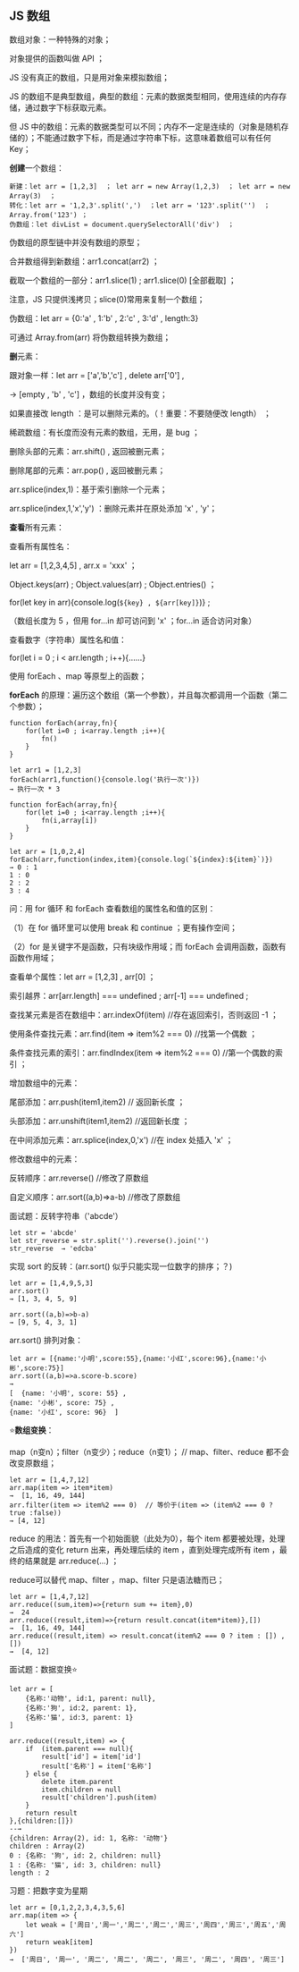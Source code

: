 ## JS 数组

数组对象：一种特殊的对象；

对象提供的函数叫做 API ；

JS 没有真正的数组，只是用对象来模拟数组；

JS 的数组不是典型数组，典型的数组：元素的数据类型相同，使用连续的内存存储，通过数字下标获取元素。

但 JS 中的数组：元素的数据类型可以不同；内存不一定是连续的（对象是随机存储的）；不能通过数字下标，而是通过字符串下标，这意味着数组可以有任何 Key；

**创建**一个数组：
```
新建：let arr = [1,2,3]  ； let arr = new Array(1,2,3)  ； let arr = new Array(3)  ；
转化：let arr = '1,2,3'.split(',')  ；let arr = '123'.split('')  ；Array.from('123') ；
伪数组：let divList = document.querySelectorAll('div')  ；
```
伪数组的原型链中并没有数组的原型；

合并数组得到新数组：arr1.concat(arr2) ；

截取一个数组的一部分：arr1.slice(1)  ;  arr1.slice(0) [全部截取] ；

注意，JS 只提供浅拷贝；slice(0)常用来复制一个数组；

伪数组：let arr = {0:'a' , 1:'b' , 2:'c' , 3:'d' , length:3}

可通过 Array.from(arr) 将伪数组转换为数组；

**删**元素：

跟对象一样：let arr = ['a','b','c']  ,  delete arr['0']  , 

→ [empty , 'b' , 'c'] ，数组的长度并没有变；

如果直接改 length ：是可以删除元素的。（！重要：不要随便改 length） ；

稀疏数组：有长度而没有元素的数组，无用，是 bug ；

删除头部的元素：arr.shift() ,  返回被删元素；

删除尾部的元素：arr.pop()  ,  返回被删元素；

arr.splice(index,1)：基于索引删除一个元素；

arr.splice(index,1,'x','y') ：删除元素并在原处添加 'x' , 'y'；

**查看**所有元素：

查看所有属性名：

let arr = [1,2,3,4,5] , arr.x = 'xxx' ；

Object.keys(arr) ; Object.values(arr)  ;  Object.entries()  ；

for(let key in arr){console.log(`${key} , ${arr[key]}`)} ;

（数组长度为 5 ，但用 for…in 却可访问到 'x' ；for…in 适合访问对象）

查看数字（字符串）属性名和值：

for(let i = 0 ; i < arr.length ; i++){……}

使用 forEach 、map 等原型上的函数；

**forEach** 的原理：遍历这个数组（第一个参数），并且每次都调用一个函数（第二个参数）；
```
function forEach(array,fn){
    for(let i=0 ; i<array.length ;i++){
        fn()
    }
}

let arr1 = [1,2,3]
forEach(arr1,function(){console.log('执行一次')})
→ 执行一次 * 3

function forEach(array,fn){
    for(let i=0 ; i<array.length ;i++){
        fn(i,array[i])
    }
}

let arr = [1,0,2,4]
forEach(arr,function(index,item){console.log(`${index}:${item}`)})
→ 0 : 1
1 : 0
2 : 2
3 : 4
```

问：用 for 循环 和 forEach 查看数组的属性名和值的区别：

（1）在 for 循环里可以使用 break 和 continue ；更有操作空间；

（2）for 是关键字不是函数，只有块级作用域；而 forEach 会调用函数，函数有函数作用域；

查看单个属性：let arr = [1,2,3] , arr[0] ；

索引越界：arr[arr.length] === undefined ; arr[-1] === undefined ;

查找某元素是否在数组中：arr.indexOf(item)  //存在返回索引，否则返回 -1 ；

使用条件查找元素：arr.find(item => item%2 === 0)  //找第一个偶数 ；

条件查找元素的索引：arr.findIndex(item => item%2 === 0) //第一个偶数的索引 ；

增加数组中的元素：

尾部添加：arr.push(item1,item2)   // 返回新长度 ；

头部添加：arr.unshift(item1,item2)  //返回新长度 ； 

在中间添加元素：arr.splice(index,0,'x')  //在 index 处插入 'x' ；

修改数组中的元素：

反转顺序：arr.reverse()    //修改了原数组

自定义顺序：arr.sort((a,b)=>a-b)   //修改了原数组

面试题：反转字符串（'abcde'）
```
let str = 'abcde'
let str_reverse = str.split('').reverse().join('')
str_reverse  → 'edcba'
```
实现 sort 的反转：(arr.sort() 似乎只能实现一位数字的排序；？)
```
let arr = [1,4,9,5,3]
arr.sort()
→ [1, 3, 4, 5, 9]

arr.sort((a,b)=>b-a)
→ [9, 5, 4, 3, 1]
```

arr.sort() 排列对象：
```
let arr = [{name:'小明',score:55},{name:'小红',score:96},{name:'小彬',score:75}]
arr.sort((a,b)=>a.score-b.score)
→
[  {name: '小明', score: 55} ,
{name: '小彬', score: 75} ,
{name: '小红', score: 96}  ]
```

⭐**数组变换**：

map（n变n）；filter（n变少）；reduce（n变1）；  //  map、filter、reduce 都不会改变原数组；
```
let arr = [1,4,7,12]
arr.map(item => item*item)
→  [1, 16, 49, 144]
arr.filter(item => item%2 === 0)  // 等价于(item => (item%2 === 0 ? true :false))
→ [4, 12]
```

reduce 的用法：首先有一个初始面貌（此处为0），每个 item 都要被处理，处理之后造成的变化 return 出来，再处理后续的 item ，直到处理完成所有 item ，最终的结果就是 arr.reduce(…) ；

reduce可以替代 map、filter ，map、filter 只是语法糖而已；
```
let arr = [1,4,7,12]
arr.reduce((sum,item)=>{return sum += item},0)
→  24
arr.reduce((result,item)=>{return result.concat(item*item)},[])
→  [1, 16, 49, 144]
arr.reduce((result,item) => result.concat(item%2 === 0 ? item : []) , [])
→  [4, 12]
```
面试题：数据变换⭐
```
let arr = [
    {名称:'动物', id:1, parent: null},
    {名称:'狗', id:2, parent: 1},
    {名称:'猫', id:3, parent: 1}
]

arr.reduce((result,item) => {
    if  (item.parent === null){
        result['id'] = item['id']
        result['名称'] = item['名称']
    } else {
        delete item.parent
        item.children = null
        result['children'].push(item)
    }
    return result
},{children:[]})
--→
{children: Array(2), id: 1, 名称: '动物'}
children : Array(2)
0 : {名称: '狗', id: 2, children: null}
1 : {名称: '猫', id: 3, children: null}
length : 2
```

习题：把数字变为星期
```
let arr = [0,1,2,2,3,4,3,5,6]
arr.map(item => {
    let weak = ['周日','周一','周二','周二','周三','周四','周三','周五','周六']
    return weak[item]
})
→  ['周日', '周一', '周二', '周二', '周二', '周三', '周二', '周四', '周三']
```
